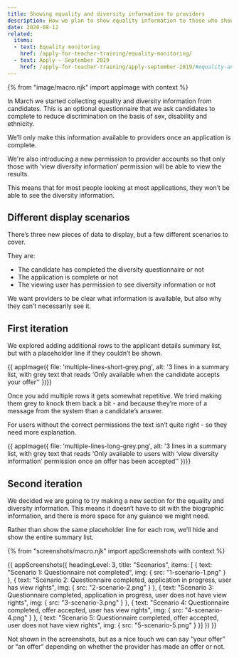 ```yaml
---
title: Showing equality and diversity information to providers
description: How we plan to show equality information to those who should see it, but make sure it’s protected
date: 2020-08-12
related:
  items:
  - text: Equality monitoring
    href: /apply-for-teacher-training/equality-monitoring/
  - text: Apply – September 2019
    href: /apply-for-teacher-training/apply-september-2019/#equality-and-diversity
---
```


{% from "image/macro.njk" import appImage with context %}

In March we started collecting equality and diversity information from candidates. This is an optional questionnaire that we ask candidates to complete to reduce discrimination on the basis of sex, disability and ethnicity.

We’ll only make this information available to providers once an application is complete.

We're also introducing a new permission to provider accounts so that only those with ’view diversity information’ permission will be able to view the results.

This means that for most people looking at most applications, they won’t be able to see the diversity information.

## Different display scenarios

There’s three new pieces of data to display, but a few different scenarios to cover.

They are:

* The candidate has completed the diversity questionnaire or not
* The application is complete or not
* The viewing user has permission to see diversity information or not

We want providers to be clear what information is available, but also why they can’t necessarily see it.

## First iteration

We explored adding additional rows to the applicant details summary list, but with a placeholder line if they couldn’t be shown.

{{ appImage({
  file: 'multiple-lines-short-grey.png',
  alt: '3 lines in a summary list, with grey text that reads ‘Only available when the candidate accepts your offer’'
})}}

Once you add multiple rows it gets somewhat repetitive. We tried making them grey to knock them back a bit - and because they’re more of a message from the system than a candidate’s answer.

For users without the correct permissions the text isn’t quite right - so they need more explanation.

{{ appImage({
  file: 'multiple-lines-long-grey.png',
  alt: '3 lines in a summary list, with grey text that reads ‘Only available to users with ‘view diversity information’ permission once an offer has been accepted’'
})}}

## Second iteration

We decided we are going to try making a new section for the equality and diversity information. This means it doesn‘t have to sit with the biographic information, and there is more space for any guiance we might need.

Rather than show the same placeholder line for each row, we’ll hide and show the entire summary list.


{% from "screenshots/macro.njk" import appScreenshots with context %}

{{ appScreenshots({
  headingLevel: 3,
  title: "Scenarios",
  items: [
  {
    text: "Scenario 1: Questionnaire not completed",
    img: {
      src: "1-scenario-1.png"
    }
  }, {
    text: "Scenario 2: Questionnaire completed, application in progress, user has view rights",
    img: {
      src: "2-scenario-2.png"
    }
  }, {
    text: "Scenario 3: Questionnaire completed, application in progress, user does not have view rights",
    img: {
      src: "3-scenario-3.png"
    }
  }, {
    text: "Scenario 4: Questionnaire completed, offer accepted, user has view rights",
    img: {
      src: "4-scenario-4.png"
    }
  }, {
    text: "Scenario 5: Questionnaire completed, offer accepted, user does not have view rights",
    img: {
      src: "5-scenario-5.png"
    }
  }]
}) }}

Not shown in the screenshots, but as a nice touch we can say “your offer” or “an offer” depending on whether the provider has made an offer or not.
